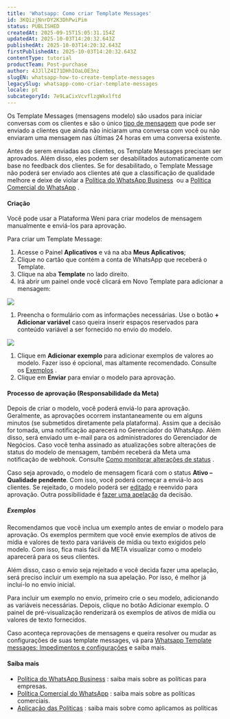 ```yaml
---
title: 'Whatsapp: Como criar Template Messages'
id: 3KQizjNnrDY2K3DhPwiPim
status: PUBLISHED
createdAt: 2025-09-15T15:05:31.154Z
updatedAt: 2025-10-03T14:20:32.643Z
publishedAt: 2025-10-03T14:20:32.643Z
firstPublishedAt: 2025-10-03T14:20:32.643Z
contentType: tutorial
productTeam: Post-purchase
author: 4JJllZ4I71DHhIOaLOE3nz
slugEN: whatsapp-how-to-create-template-messages
legacySlug: whatsapp-como-criar-template-messages
locale: pt
subcategoryId: 7e9LaCixVcvflzgWkxlftd
---
```


Os Template Messages (mensagens modelo) são usados para iniciar conversas com os clientes e são o único [tipo de mensagem](https://developers.facebook.com/docs/whatsapp/conversation-types#message-types) que pode ser enviado a clientes que ainda não iniciaram uma conversa com você ou não enviaram uma mensagem nas últimas 24 horas em uma conversa existente.

Antes de serem enviadas aos clientes, os Template Messages precisam ser aprovados. Além disso, eles podem ser desabilitados automaticamente com base no feedback dos clientes. Se for desabilitado, o Template Message não poderá ser enviado aos clientes até que a classificação de qualidade melhore e deixe de violar a [Política do WhatsApp Business](https://l.facebook.com/l.php?u=https%3A%2F%2Fwww.whatsapp.com%2Flegal%2Fbusiness-policy%2F&h=AT0oPctfHF7h359jza8YKEuZHFoYe87mcVbI5TT-nE2gyAcTKsdBggYsmA570ItHOiI_eZsjN3f3UDOwdu1-mm9ArVPb69CTBFkgMZ-bKeojp1o8DwA3A15HZaGqHkUBkxLvDFfn7f4vXe75v0koUw)  ou a [Política Comercial do WhatsApp](https://www.whatsapp.com/legal/commerce-policy/) .

#### **Criação**

Você pode usar a Plataforma Weni para criar modelos de mensagem manualmente e enviá-los para aprovação.

Para criar um Template Message:

1. Acesse o Painel **Aplicativos** e vá na aba **Meus Aplicativos**;
2. Clique no cartão que contém a conta de WhatsApp que receberá o Template.
3. Clique na aba **Template** no lado direito.
4. Irá abrir um painel onde você clicará em Novo Template para adicionar a mensagem:

![](https://cdn.statically.io/gh/vtexdocs/help-center-content/refs/heads/main/docs/pt/tutorials/weni-by-vtex/integra%C3%A7%C3%B5es/whatsapp-como-criar-template-messages_1.png)

1. Preencha o formulário com as informações necessárias. Use o botão **\+ Adicionar variável** caso queira inserir espaços reservados para conteúdo variável a ser fornecido no envio do modelo.

![](https://cdn.statically.io/gh/vtexdocs/help-center-content/refs/heads/main/docs/pt/tutorials/weni-by-vtex/integra%C3%A7%C3%B5es/whatsapp-como-criar-template-messages_2.png)

1. Clique em **Adicionar exemplo** para adicionar exemplos de valores ao modelo. Fazer isso é opcional, mas altamente recomendado. Consulte os [Exemplos](https://developers.facebook.com/docs/whatsapp/message-templates/guidelines/?translation#samples) .
2. Clique em **Enviar** para enviar o modelo para aprovação.

#### **Processo de aprovação (Responsabilidade da Meta)**

Depois de criar o modelo, você poderá enviá-lo para aprovação. Geralmente, as aprovações ocorrem instantaneamente ou em alguns minutos (se submetidos diretamente pela plataforma). Assim que a decisão for tomada, uma notificação aparecerá no Gerenciador do WhatsApp. Além disso, será enviado um e-mail para os administradores do Gerenciador de Negócios. Caso você tenha assinado as atualizações sobre alterações de status do modelo de mensagem, também receberá da Meta uma notificação de webhook. Consulte [Como monitorar alterações de status](https://developers.facebook.com/docs/whatsapp/message-templates/guidelines/?translation#monitoring-status-changes) .

Caso seja aprovado, o modelo de mensagem ficará com o status **Ativo – Qualidade pendente**. Com isso, você poderá começar a enviá-lo aos clientes. Se rejeitado, o modelo poderá ser [editado](https://developers.facebook.com/docs/whatsapp/message-templates/guidelines/?translation#editing) e reenvido para aprovação. Outra possibilidade é [fazer uma apelação](https://developers.facebook.com/docs/whatsapp/message-templates/guidelines/?translation#appeals) da decisão.

##### **Exemplos**

Recomendamos que você inclua um exemplo antes de enviar o modelo para aprovação. Os exemplos permitem que você envie exemplos de ativos de mídia e valores de texto para variáveis de mídia ou texto exigidos pelo modelo. Com isso, fica mais fácil da META visualizar como o modelo aparecerá para os seus clientes.

Além disso, caso o envio seja rejeitado e você decida fazer uma apelação, será preciso incluir um exemplo na sua apelação. Por isso, é melhor já incluí-lo no envio inicial.

Para incluir um exemplo no envio, primeiro crie o seu modelo, adicionando as variáveis necessárias. Depois, clique no botão Adicionar exemplo. O painel de pré-visualização renderizará os exemplos de ativos de mídia ou valores de texto fornecidos.

Caso aconteça reprovações de mensagens e queira resolver ou mudar as configurações de suas template messages, vá para [Whatsapp Template messages: Impedimentos e configurações](/l/pt/m-dulo-integra-es/whatsapp-template-messages-impedimentos-e-configura-es) e saiba mais.

#### **Saiba mais**

- [Política do WhatsApp Business](https://l.facebook.com/l.php?u=https%3A%2F%2Fwww.whatsapp.com%2Flegal%2Fbusiness-policy%2F%3Ffbclid%3DIwAR1jLRqG2MmfXVpoC8OxG2zTl5Ub96hEm-Kq7ucQ9K5dNB8GDFaAupD530Q&h=AT36YeReOstrqxnKTzgq1y-r_1Ob87yrZtjfdejYpzyb5x_-O76Lptsh-I9eddFQhs7ijenYsMuyS_j5f0REQZ8IdJoL5vKaphzynwgfAav-DtNlcnC-iWBZN3KyVY4gdLKezYRLheBfFcg_nzrPaA) : saiba mais sobre as políticas para empresas.
- [Política Comercial do WhatsApp](https://l.facebook.com/l.php?u=https%3A%2F%2Fwww.whatsapp.com%2Flegal%2Fcommerce-policy%2F%3Ffbclid%3DIwAR3hJYolZAcjC0qlRoD3yAnxxDqcFfZWC9ckfMsownlLmmTNMmCWUBRBEwQ&h=AT3ol3uyDf5Ojn8nJYc5KRBV8cDeo5UiTAfDQM1B_ZIamZ39CjEoG9RO6inUQKNKrCX7wbtZUJ7bJjmDA4KIBzJ6ZJ1E841-mDihwVik4agXMDieprqwFgWo8ebGSwPgj-g3htULojJjNADBqzQMlw) : saiba mais sobre as políticas comerciais.
- [Aplicação das Políticas](https://developers.facebook.com/docs/whatsapp/overview/policy-enforcement/) : saiba mais sobre como aplicamos as políticas
